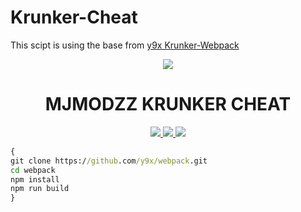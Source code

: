 # Krunker-Cheat
This scipt is using the base from [y9x Krunker-Webpack](https://github.com/y9x/webpack)
<p align="center">
  <img src="https://preview.redd.it/t16f28aikj631.png?auto=webp&s=885422d2878f31190e8646cf4be2a79df9a0be0d">
</p>

<h1 align="center">MJMODZZ KRUNKER CHEAT</h1>
<p align="center">
  <a href="https://www.nodejs.org">
    <img src="https://camo.githubusercontent.com/83faebaff1c119eeaad7edef2bc4079c6b500d0d2fe63871b33453aaffc6cb9b/68747470733a2f2f696d672e736869656c64732e696f2f6769746875622f6c616e6775616765732f746f702f5264696d6f2f446973636f72642d496e6a656374696f6e3f7374796c653d666c61742d737175617265">
  </a>
  </a>
  <a href="https://github.com/MJMODZZ">
    <img src="https://img.shields.io/github/repo-size/MJMODZZ/Krunker-Cheat.svg?label=Repo%20size&style=flat-square">
  </a>
  <a href="https://github.com/MJMODZZ">
    <img src="https://gpvc.arturio.dev/MJMODZZ">
  </a>
  </a>
</p>

<p align="center">

</p>

```cmd
{
git clone https://github.com/y9x/webpack.git
cd webpack
npm install
npm run build
}
```
